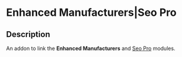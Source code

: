 # Enhanced Manufacturers|Seo Pro

## Description
An addon to link the **Enhanced Manufacturers** and [Seo Pro](https://opencart3x.ru/module/seo-smm/seo-pro) modules.
